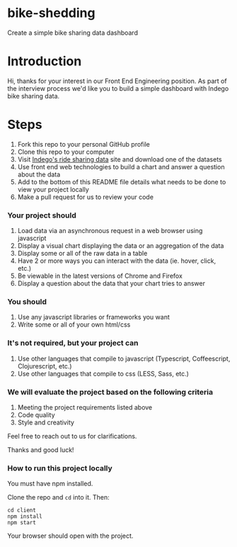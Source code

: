 # bike-shedding
Create a simple bike sharing data dashboard

# Introduction
Hi, thanks for your interest in our Front End Engineering position. As part of the interview process we'd like you to build a simple dashboard with Indego bike sharing data.

# Steps
1. Fork this repo to your personal GitHub profile
2. Clone this repo to your computer
3. Visit [Indego's ride sharing data](https://www.rideindego.com/about/data/) site and download one of the datasets
4. Use front end web technologies to build a chart and answer a question about the data
5. Add to the bottom of this README file details what needs to be done to view your project locally
6. Make a pull request for us to review your code

### Your project should
1. Load data via an asynchronous request in a web browser using javascript
2. Display a visual chart displaying the data or an aggregation of the data
3. Display some or all of the raw data in a table
4. Have 2 or more ways you can interact with the data (ie. hover, click, etc.)
5. Be viewable in the latest versions of Chrome and Firefox
6. Display a question about the data that your chart tries to answer

### You should
1. Use any javascript libraries or frameworks you want
2. Write some or all of your own html/css

### It's not required, but your project can
1. Use other languages that compile to javascript (Typescript, Coffeescript, Clojurescript, etc.)
2. Use other languages that compile to css (LESS, Sass, etc.)

### We will evaluate the project based on the following criteria
1. Meeting the project requirements listed above
2. Code quality
3. Style and creativity

Feel free to reach out to us for clarifications.

Thanks and good luck!

### How to run this project locally

You must have npm installed.

Clone the repo and `cd` into it. Then:

```
cd client
npm install
npm start
```

Your browser should open with the project.
